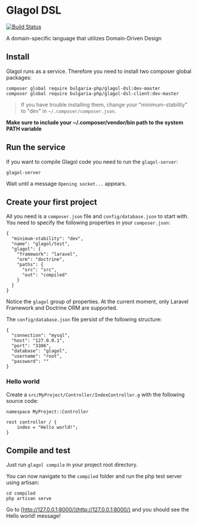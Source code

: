 # Glagol DSL

[![Build Status](https://travis-ci.org/BulgariaPHP/glagol-dsl.svg?branch=master)](https://travis-ci.org/BulgariaPHP/glagol-dsl)

A domain-specific language that utilizes Domain-Driven Design

## Install
Glagol runs as a service. Therefore you need to install two composer global packages:

```
composer global require bulgaria-php/glagol-dsl:dev-master
composer global require bulgaria-php/glagol-dsl-client:dev-master
```

> If you have trouble installing them, change your "minimum-stability" to "dev" in `~/.composer/composer.json`.

**Make sure to include your ~/.composer/vendor/bin path to the system PATH variable**

## Run the service
If you want to compile Glagol code you need to run the `glagol-server`:

```
glagol-server
```
Wait until a message `Opening socket...` appears.

## Create your first project
All you need is a `composer.json` file and `config/database.json` to start with.
You need to specify the following properties in your `composer.json`:
```
{
  "minimum-stability": "dev",
  "name": "glagol/test",
  "glagol": {
    "framework": "laravel",
    "orm": "doctrine",
    "paths": {
      "src": "src",
      "out": "compiled"
    }
  }
}
```
Notice the `glagol` group of properties. At the current moment, only Laravel Framework and Doctrine ORM are supported.

The `config/database.json` file persist of the following structure:
```
{
  "connection": "mysql",
  "host": "127.0.0.1",
  "port": "3306",
  "database": "glagol",
  "username": "root",
  "password": ""
}
```

### Hello world
Create a `src/MyProject/Controller/IndexController.g` with the following source code:
```
namespace MyProject::Controller

rest controller / {
    index = "Hello world!";
}
```

## Compile and test
Just run `glagol compile` in your project root directory.

You can now navigate to the `compiled` folder and run the php test server using artisan:
```
cd compiled
php artisan serve
```

Go to [http://127.0.0.1:8000/](http://127.0.0.1:8000/) and you should see the Hello world! message!